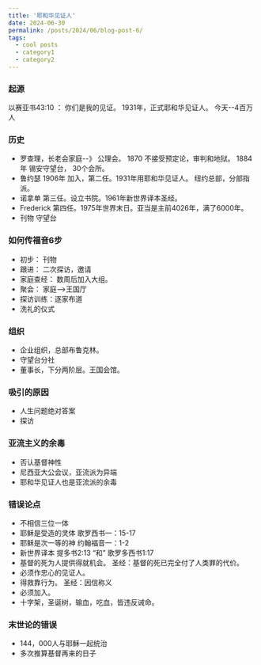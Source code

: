 ```yaml
---
title: '耶和华见证人'
date: 2024-06-30
permalink: /posts/2024/06/blog-post-6/
tags:
  - cool posts
  - category1
  - category2
---
```


### 起源
以赛亚书43:10 ： 你们是我的见证。
1931年，正式耶和华见证人。 今天--4百万人

### 历史
* 罗查理，长老会家庭--》 公理会。
1870 不接受预定论，审判和地狱。
1884年 锡安守望台， 30个会所。
* 鲁约瑟
1906年 加入，第二任。1931年用耶和华见证人。
纽约总部，分部指派。
* 诺拿单
第三任。设立书院。1961年新世界译本圣经。
* Frederick
第四任。1975年世界末日。亚当是主前4026年，满了6000年。
* 刊物
守望台

### 如何传福音6步
* 初步： 刊物
* 跟进： 二次探访，邀请
* 家庭查经： 数周后加入大组。
* 聚会： 家庭-->王国厅
* 探访训练：逐家布道
* 洗礼的仪式

### 组织
* 企业组织，总部布鲁克林。
* 守望台分社
* 董事长，下分两阶层。王国会馆。

### 吸引的原因
* 人生问题绝对答案
* 探访

### 亚流主义的余毒
* 否认基督神性
* 尼西亚大公会议，亚流派为异端
* 耶和华见证人也是亚流派的余毒

### 错误论点
* 不相信三位一体
* 耶稣是受造的灵体
歌罗西书一：15-17
* 耶稣是次一等的神
约翰福音一：1-2
* 新世界译本
提多书2:13  “和”
歌罗多西书1:17 
* 基督的死为人提供得就机会。 圣经：基督的死已完全付了人类罪的代价。
* 必须作忠心的见证人。 
* 得救靠行为。 圣经：因信称义
* 必须加入。
* 十字架，圣诞树，输血，吃血，皆违反诫命。
### 末世论的错误
* 144，000人与耶稣一起统治
* 多次推算基督再来的日子
